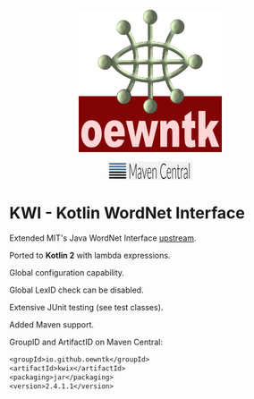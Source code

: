 <!--suppress HtmlDeprecatedAttribute -->
<p align="center">
<img width="256" alt="oewntk" height="256" src="images/oewntk.png">
</p>
<!--suppress HtmlDeprecatedAttribute -->
<p align="center">
<img width="150" alt="mavencentral" src="images/mavencentral.png">
</p>

# KWI - Kotlin WordNet Interface

Extended MIT's Java WordNet Interface [upstream](https://projects.csail.mit.edu/jwi/).

Ported to **Kotlin 2** with lambda expressions.

Global configuration capability.

Global LexID check can be disabled.

Extensive JUnit testing (see test classes).

Added Maven support.

GroupID and ArtifactID on Maven Central:

	<groupId>io.github.oewntk</groupId>
	<artifactId>kwix</artifactId>
	<packaging>jar</packaging>
	<version>2.4.1.1</version>